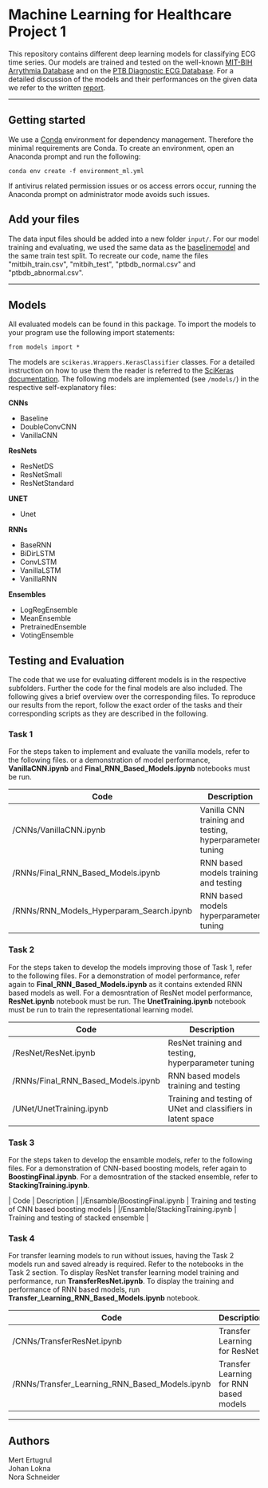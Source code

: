 # Machine Learning for Healthcare Project 1

This repository contains different deep learning models for classifying ECG time series. 
Our models are trained and tested on the well-known [MIT-BIH Arrythmia Database](https://physionet.org/physiobank/database/mitdb/) and 
on the [PTB Diagnostic ECG Database](https://physionet.org/content/ptbdb/1.0.0/). For a detailed discussion of the 
models and their performances on the given data we refer to the written [report](https://github.com/NoraSchneider/ECG-Timeseries-Classification/blob/master/Report.pdf). 

***
## Getting started

We use a [Conda](https://docs.conda.io/en/latest/miniconda.html) environment for dependency management. 
Therefore the minimal requirements are Conda. To create an environment, open an Anaconda prompt and run the following:
```
conda env create -f environment_ml.yml
```
If antivirus related permission issues or os access errors occur, running the Anaconda prompt on administrator mode avoids such issues.

## Add your files
The data input files should be added into a new folder `input/`. 
For our model training and evaluating, we used the same data as the [baselinemodel](https://github.com/CVxTz/ECG_Heartbeat_Classification)
and the same train test split. To recreate our code, name the files "mitbih_train.csv", "mitbih_test", "ptbdb_normal.csv" and "ptbdb_abnormal.csv".

***
## Models
All evaluated models can be found in this package. To import the models to your program use
the following import statements:
```
from models import *
```

The models are `scikeras.Wrappers.KerasClassifier` classes. For a detailed instruction on how to use them the reader 
is referred to the [SciKeras documentation](https://www.adriangb.com/scikeras/stable/). 
The following models are implemented (see `/models/`) in the respective self-explanatory files: 

**CNNs** 
- Baseline
- DoubleConvCNN 
- VanillaCNN


**ResNets**
- ResNetDS
- ResNetSmall
- ResNetStandard

**UNET**
- Unet

**RNNs**
- BaseRNN
- BiDirLSTM
- ConvLSTM
- VanillaLSTM
- VanillaRNN

**Ensembles**
- LogRegEnsemble
- MeanEnsemble
- PretrainedEnsemble
- VotingEnsemble

## Testing and Evaluation
The code that we use for evaluating different models is in the respective subfolders. Further the code for the final 
models are also included. The following gives a brief overview over the corresponding files. 
To reproduce our results from the report, follow the exact order of the tasks and their corresponding scripts
as they are described in the following.
### Task 1
For the steps taken to implement and evaluate the vanilla models, refer to the following files. 
or a demonstration of model performance, **VanillaCNN.ipynb** and **Final_RNN_Based_Models.ipynb** notebooks must be run.

| Code | Description |
| -------------- | --------- |
| /CNNs/VanillaCNN.ipynb | Vanilla CNN training and testing, hyperparameter tuning  |
|/RNNs/Final_RNN_Based_Models.ipynb | RNN based models training and testing | 
|/RNNs/RNN_Models_Hyperparam_Search.ipynb | RNN based models hyperparameter tuning| 


### Task 2
For the steps taken to develop the models improving those of Task 1, refer to the following files. 
For a demonstration of model performance, refer again to **Final_RNN_Based_Models.ipynb** as it contains extended RNN based models as well. For a demosntration of ResNet model performance,  **ResNet.ipynb** notebook must be run.
The **UnetTraining.ipynb** notebook must be run to train the representational learning model.

| Code | Description |
| -------------- | --------- |
| /ResNet/ResNet.ipynb | ResNet training and testing, hyperparameter tuning | 
|/RNNs/Final_RNN_Based_Models.ipynb | RNN based models training and testing | 
|/UNet/UnetTraining.ipynb | Training and testing of UNet and classifiers in latent space | 

### Task 3
For the steps taken to develop the ensamble models, refer to the following files. 
For a demonstration of CNN-based boosting models, refer again to **BoostingFinal.ipynb**.
For a demosntration of the stacked ensemble, refer to  **StackingTraining.ipynb**.

| Code | Description |
|/Ensamble/BoostingFinal.ipynb | Training and testing of CNN based boosting models | 
|/Ensamble/StackingTraining.ipynb | Training and testing of stacked ensemble | 

### Task 4
For transfer learning models to run without issues, having the Task 2 models run and saved already is required. Refer to the notebooks in the Task 2 section. To display ResNet transfer learning model training and performance, run **TransferResNet.ipynb**. To display the training and performance of RNN based models, run **Transfer_Learning_RNN_Based_Models.ipynb** notebook.

| Code | Description |
| -------------- | --------- |
| /CNNs/TransferResNet.ipynb | Transfer Learning for ResNet | 
|/RNNs/Transfer_Learning_RNN_Based_Models.ipynb | Transfer Learning for RNN based models | 

***
## Authors
Mert Ertugrul <br>
Johan Lokna <br>
Nora Schneider